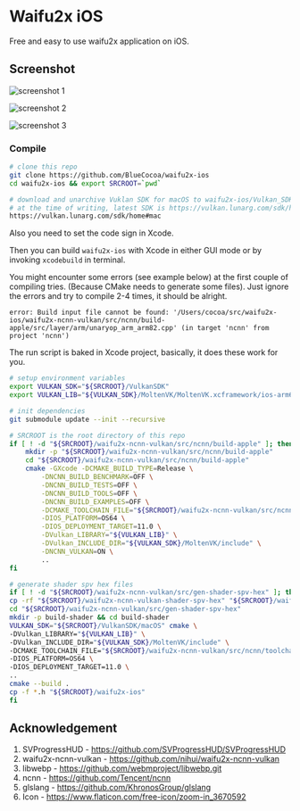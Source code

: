 # Waifu2x iOS

Free and easy to use waifu2x application on iOS.

## Screenshot

![screenshot 1](1.png)

![screenshot 2](2.png)

![screenshot 3](3.png)

### Compile

```bash
# clone this repo
git clone https://github.com/BlueCocoa/waifu2x-ios
cd waifu2x-ios && export SRCROOT=`pwd`

# download and unarchive Vuklan SDK for macOS to waifu2x-ios/Vulkan_SDK
# at the time of writing, latest SDK is https://vulkan.lunarg.com/sdk/home#sdk/downloadConfirm/1.2.154.0/mac/vulkansdk-macos-1.2.154.0.dmg
https://vulkan.lunarg.com/sdk/home#mac
```

Also you need to set the code sign in Xcode.

Then you can build `waifu2x-ios` with Xcode in either GUI mode or by invoking `xcodebuild` in terminal.

You might encounter some errors (see example below) at the first couple of compiling tries. (Because CMake needs to generate some files). Just ignore the errors and try to compile 2-4 times, it should be alright.

```
error: Build input file cannot be found: '/Users/cocoa/src/waifu2x-ios/waifu2x-ncnn-vulkan/src/ncnn/build-apple/src/layer/arm/unaryop_arm_arm82.cpp' (in target 'ncnn' from project 'ncnn')
```

The run script is baked in Xcode project, basically, it does these work for you.

```bash
# setup environment variables
export VULKAN_SDK="${SRCROOT}/VulkanSDK"
export VULKAN_LIB="${VULKAN_SDK}/MoltenVK/MoltenVK.xcframework/ios-arm64/libMoltenVK.a"

# init dependencies
git submodule update --init --recursive

# SRCROOT is the root directory of this repo
if [ ! -d "${SRCROOT}/waifu2x-ncnn-vulkan/src/ncnn/build-apple" ]; then
    mkdir -p "${SRCROOT}/waifu2x-ncnn-vulkan/src/ncnn/build-apple"
    cd "${SRCROOT}/waifu2x-ncnn-vulkan/src/ncnn/build-apple"
    cmake -GXcode -DCMAKE_BUILD_TYPE=Release \
        -DNCNN_BUILD_BENCHMARK=OFF \
        -DNCNN_BUILD_TESTS=OFF \
        -DNCNN_BUILD_TOOLS=OFF \
        -DNCNN_BUILD_EXAMPLES=OFF \
        -DCMAKE_TOOLCHAIN_FILE="${SRCROOT}/waifu2x-ncnn-vulkan/src/ncnn/toolchains/ios.toolchain.cmake" \
        -DIOS_PLATFORM=OS64 \
        -DIOS_DEPLOYMENT_TARGET=11.0 \
        -DVulkan_LIBRARY="${VULKAN_LIB}" \
        -DVulkan_INCLUDE_DIR="${VULKAN_SDK}/MoltenVK/include" \
        -DNCNN_VULKAN=ON \
        ..
fi

# generate shader spv hex files
if [ ! -d "${SRCROOT}/waifu2x-ncnn-vulkan/src/gen-shader-spv-hex" ]; then
cp -rf "${SRCROOT}/waifu2x-ncnn-vulkan-shader-spv-hex" "${SRCROOT}/waifu2x-ncnn-vulkan/src/gen-shader-spv-hex"
cd "${SRCROOT}/waifu2x-ncnn-vulkan/src/gen-shader-spv-hex"
mkdir -p build-shader && cd build-shader
VULKAN_SDK="${SRCROOT}/VulkanSDK/macOS" cmake \
-DVulkan_LIBRARY="${VULKAN_LIB}" \
-DVulkan_INCLUDE_DIR="${VULKAN_SDK}/MoltenVK/include" \
-DCMAKE_TOOLCHAIN_FILE="${SRCROOT}/waifu2x-ncnn-vulkan/src/ncnn/toolchains/ios.toolchain.cmake" \
-DIOS_PLATFORM=OS64 \
-DIOS_DEPLOYMENT_TARGET=11.0 \
..
cmake --build .
cp -f *.h "${SRCROOT}/waifu2x-ios"
fi
```

## Acknowledgement

1. SVProgressHUD - https://github.com/SVProgressHUD/SVProgressHUD
2. waifu2x-ncnn-vulkan - https://github.com/nihui/waifu2x-ncnn-vulkan
3. libwebp - https://github.com/webmproject/libwebp.git
4. ncnn - https://github.com/Tencent/ncnn
5. glslang - https://github.com/KhronosGroup/glslang
6. Icon - https://www.flaticon.com/free-icon/zoom-in_3670592



